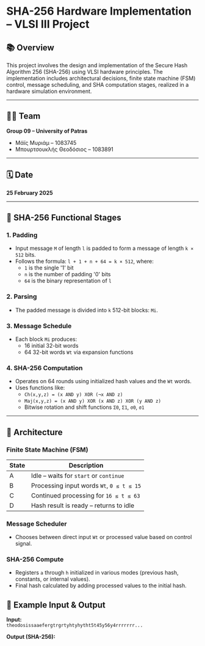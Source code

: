 # SHA-256 Hardware Implementation – VLSI III Project

## 📚 Overview

This project involves the design and implementation of the Secure Hash Algorithm 256 (SHA-256) using VLSI hardware principles. The implementation includes architectural decisions, finite state machine (FSM) control, message scheduling, and SHA computation stages, realized in a hardware simulation environment.

---

## 🧑‍💻 Team

**Group 09 – University of Patras**  
- Μάϊς Μυριάμ – 1083745  
- Μπουρτσουκλής Θεοδόσιος – 1083891

---

## 🗓️ Date

**25 February 2025**

---

## 🔐 SHA-256 Functional Stages

### 1. Padding
- Input message `M` of length `l` is padded to form a message of length `k × 512` bits.
- Follows the formula: `l + 1 + n + 64 = k × 512`, where:
  - `1` is the single '1' bit
  - `n` is the number of padding '0' bits
  - `64` is the binary representation of `l`

### 2. Parsing
- The padded message is divided into `k` 512-bit blocks: `Mi`.

### 3. Message Schedule
- Each block `Mi` produces:
  - 16 initial 32-bit words
  - 64 32-bit words `Wt` via expansion functions

### 4. SHA-256 Computation
- Operates on 64 rounds using initialized hash values and the `Wt` words.
- Uses functions like:
  - `Ch(x,y,z) = (x AND y) XOR (¬x AND z)`
  - `Maj(x,y,z) = (x AND y) XOR (x AND z) XOR (y AND z)`
  - Bitwise rotation and shift functions `Σ0`, `Σ1`, `σ0`, `σ1`

---

## 🧱 Architecture

### Finite State Machine (FSM)
| State | Description |
|-------|-------------|
| A     | Idle – waits for `start` or `continue` |
| B     | Processing input words `Wt`, `0 ≤ t ≤ 15` |
| C     | Continued processing for `16 ≤ t ≤ 63` |
| D     | Hash result is ready – returns to idle |

### Message Scheduler
- Chooses between direct input `Wt` or processed value based on control signal.

### SHA-256 Compute
- Registers `a` through `h` initialized in various modes (previous hash, constants, or internal values).
- Final hash calculated by adding processed values to the initial hash.
## 🧪 Example Input & Output

**Input:**  
`theodosissaaefergtrgrtyhtyhytht5t45y56y4rrrrrrr...`

**Output (SHA-256):**  
